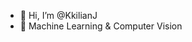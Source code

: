 - 👋 Hi, I’m @KkilianJ
- 🌱 Machine Learning & Computer Vision



<!---
KkilianJ/KkilianJ is a ✨ special ✨ repository because its `README.md` (this file) appears on your GitHub profile.
You can click the Preview link to take a look at your changes.
--->
